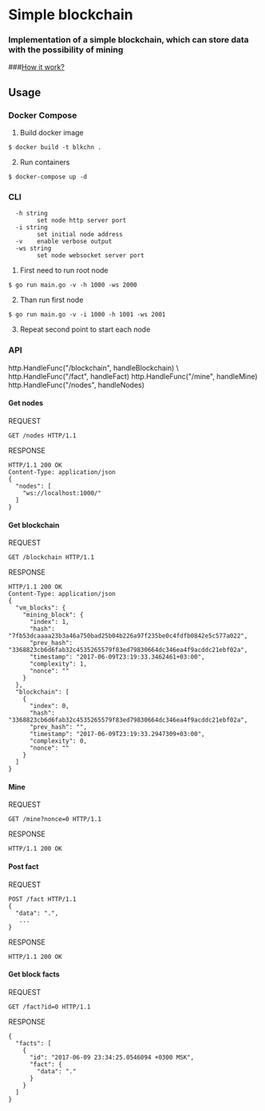 # Simple blockchain
### Implementation of a simple blockchain, which can store data with the possibility of mining
###[How it work?](BLOCKCHAIN.md)
## Usage
### Docker Compose
1. Build docker image
```
$ docker build -t blkchn .
```
2. Run containers
```
$ docker-compose up -d
```
### CLI
```
  -h string
    	set node http server port
  -i string
    	set initial node address
  -v	enable verbose output
  -ws string
    	set node websocket server port
```
   	
1. First need to run root node
```
$ go run main.go -v -h 1000 -ws 2000
```
2. Than run first node
```
$ go run main.go -v -i 1000 -h 1001 -ws 2001
```
3. Repeat second point to start each node
### API
http.HandleFunc("/blockchain", handleBlockchain)
	\   	http.HandleFunc("/fact", handleFact)
		http.HandleFunc("/mine", handleMine)
		http.HandleFunc("/nodes", handleNodes)
#### Get nodes
REQUEST
```
GET /nodes HTTP/1.1
```
RESPONSE
```
HTTP/1.1 200 OK
Content-Type: application/json
{
  "nodes": [
    "ws://localhost:1000/"
  ]
}
```
#### Get blockchain
REQUEST
```
GET /blockchain HTTP/1.1
```
RESPONSE
```
HTTP/1.1 200 OK
Content-Type: application/json
{
  "vm_blocks": {
    "mining_block": {
      "index": 1,
      "hash": "7fb53dcaaaa23b3a46a750bad25b04b226a97f235be0c4fdfb0842e5c577a022",
      "prev_hash": "3368823cb6d6fab32c4535265579f83ed79830664dc346ea4f9acddc21ebf02a",
      "timestamp": "2017-06-09T23:19:33.3462461+03:00",
      "complexity": 1,
      "nonce": ""
    }
  },
  "blockchain": [
    {
      "index": 0,
      "hash": "3368823cb6d6fab32c4535265579f83ed79830664dc346ea4f9acddc21ebf02a",
      "prev_hash": "",
      "timestamp": "2017-06-09T23:19:33.2947309+03:00",
      "complexity": 0,
      "nonce": ""
    }
  ]
}
```
#### Mine
REQUEST
```
GET /mine?nonce=0 HTTP/1.1
```
RESPONSE
```
HTTP/1.1 200 OK
```
#### Post fact
REQUEST
```
POST /fact HTTP/1.1
{
  "data": ".",
   ...
}
```
RESPONSE
```
HTTP/1.1 200 OK
```
#### Get block facts
REQUEST
```
GET /fact?id=0 HTTP/1.1
```
RESPONSE
```
{
  "facts": [
    {
      "id": "2017-06-09 23:34:25.0546094 +0300 MSK",
      "fact": {
        "data": "."
      }
    }
  ]
}
```
